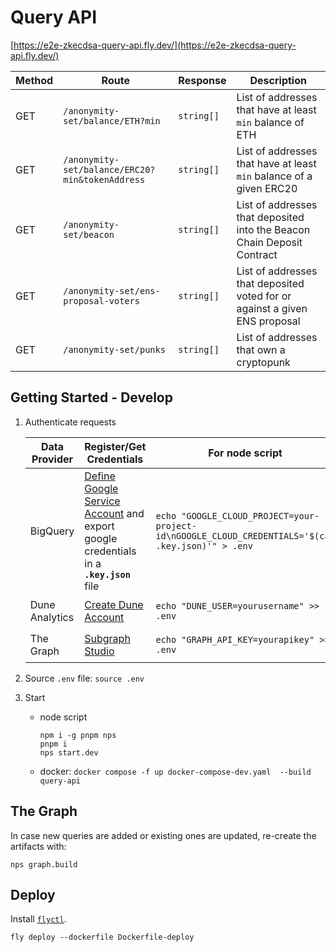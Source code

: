 # Query API
[https://e2e-zkecdsa-query-api.fly.dev/](https://e2e-zkecdsa-query-api.fly.dev/)

| Method | Route                                           | Response   | Description                                                                |
|--------|-------------------------------------------------|------------|----------------------------------------------------------------------------|
| GET    | `/anonymity-set/balance/ETH?min`                | `string[]` | List of addresses that have at least `min` balance of ETH                  |
| GET    | `/anonymity-set/balance/ERC20?min&tokenAddress` | `string[]` | List of addresses that have at least `min` balance of a given ERC20        |
| GET    | `/anonymity-set/beacon`                         | `string[]` | List of addresses that deposited into the Beacon Chain Deposit Contract    |
| GET    | `/anonymity-set/ens-proposal-voters`            | `string[]` | List of addresses that deposited voted for or against a given ENS proposal |
| GET    | `/anonymity-set/punks`                          | `string[]` | List of addresses that own a cryptopunk                                    |

## Getting Started - Develop

1. Authenticate requests

   | Data Provider  | Register/Get Credentials                                                                                                                                         | For node script                                                                                   | For docker compose                   |
   |----------------|------------------------------------------------------------------------------------------------------------------------------------------------------------------|--------------------------------------|----------------------------------|
   | BigQuery       | [Define Google Service Account](https://codelabs.developers.google.com/codelabs/cloud-bigquery-nodejs#3) and export google credentials in a **`.key.json`** file | `echo "GOOGLE_CLOUD_PROJECT=your-project-id\nGOOGLE_CLOUD_CREDENTIALS='$(cat .key.json)'" > .env` |                                      |
   | Dune Analytics | [Create Dune Account](https://dune.com/)                                                                                                                         | `echo "DUNE_USER=yourusername" >> .env`                                                           | `echo your_dune_pwd > .dune_pwd`     |
   | The Graph      | [Subgraph Studio](https://thegraph.com/studio/apikeys/)                                                                                                          | `echo "GRAPH_API_KEY=yourapikey" >> .env`                                                         | `echo your_api_key > .graph_api_key` |

2. Source `.env` file: `source .env`
3. Start
    - node script
      ```commandline
      npm i -g pnpm nps
      pnpm i
      nps start.dev
      ``` 
    - docker: `docker compose -f up docker-compose-dev.yaml  --build query-api`


## The Graph

In case new queries are added or existing ones are updated, re-create the artifacts with:

```commandline
nps graph.build
```

## Deploy
Install [`flyctl`](https://fly.io/docs/flyctl/installing/).  
```commandline
fly deploy --dockerfile Dockerfile-deploy
```